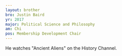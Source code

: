 ```yaml
---
layout: brother
bro: Justin Baird
yr: 2017
major: Political Science and Philosophy
am: Chi
pos: Membership Development Chair
---
```

He watches "Ancient Aliens" on the History Channel.